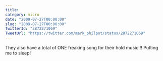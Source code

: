 ```yaml
---
title: 
category: micro
date: "2009-07-27T00:00:00"
slug: "2009-07-27T00:00:00"
TwitterId: "2872271069"
TweetUrl: "https://twitter.com/mark_philpot/status/2872271069"
---
```


They also have a total of ONE freaking song for their hold music!!! Putting me
to sleep!
